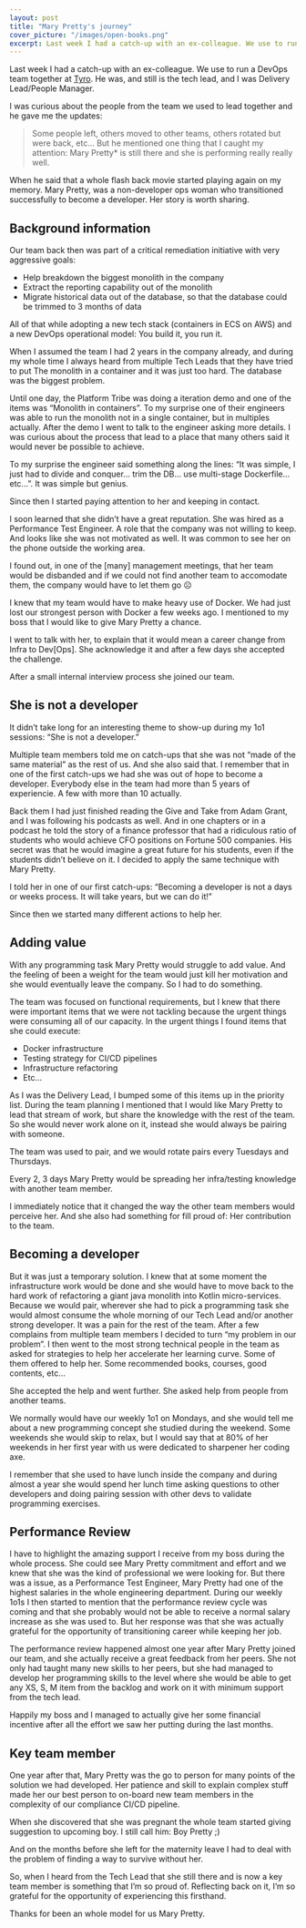 ```yaml
---
layout: post
title: "Mary Pretty's journey"
cover_picture: "/images/open-books.png"
excerpt: Last week I had a catch-up with an ex-colleague. We use to run a DevOps team together at [Tyro](http://www.tyro.com). He was, and still is the tech lead, and I was Delivery Lead/People Manager
---
```


Last week I had a catch-up with an ex-colleague. We use to run a DevOps team together at [Tyro](http://www.tyro.com). He was, and still is the tech lead, and I was Delivery Lead/People Manager.

<!-- more -->

I was curious about the people from the team we used to lead together and he gave me the updates:

> Some people left, others moved to other teams, others rotated but were back, etc...
But he mentioned one thing that I caught my attention:
> Mary Pretty* is still there and she is performing really really well.

When he said that a whole flash back movie started playing again on my memory. Mary Pretty, was a non-developer ops woman who transitioned successfully to become a developer. Her story is worth sharing.

## Background information

Our team back then was part of a critical remediation initiative with very aggressive goals:

- Help breakdown the biggest monolith in the company
- Extract the reporting capability out of the monolith
- Migrate historical data out of the database, so that the database could be trimmed to 3 months of data

All of that while adopting a new tech stack (containers in ECS on AWS) and a new DevOps operational model: You build it, you run it.

When I assumed the team I had 2 years in the company already, and during my whole time I always heard from multiple Tech Leads that they have tried to put The monolith in a container and it was just too hard. The database was the biggest problem.

Until one day, the Platform Tribe was doing a iteration demo and one of the items was “Monolith in containers”. To my surprise one of their engineers was able to run the monolith not in a single container, but in multiples actually. After the demo I went to talk to the engineer asking more details. I was curious about the process that lead to a place that many others said it would never be possible to achieve.

To my surprise the engineer said something along the lines: “It was simple, I just had to divide and conquer... trim the DB... use multi-stage Dockerfile... etc...”. It was simple but genius.

Since then I started paying attention to her and keeping in contact.

I soon learned that she didn’t have a great reputation. She was hired as a Performance Test Engineer. A role that the company was not willing to keep. And looks like she was not motivated as well. It was common to see her on the phone outside the working area.

I found out, in one of the [many] management meetings, that her team would be disbanded and if we could not find another team to accomodate them, the company would have to let them go ☹️

I knew that my team would have to make heavy use of Docker. We had just lost our strongest person with Docker a few weeks ago. I mentioned to my boss that I would like to give Mary Pretty a chance.

I went to talk with her, to explain that it would mean a career change from Infra to Dev[Ops]. She acknowledge it and after a few days she accepted the challenge.

After a small internal interview process she joined our team.

## She is not a developer

It didn’t take long for an interesting theme to show-up during my 1o1 sessions: “She is not a developer.”

Multiple team members told me on catch-ups that she was not “made of the same material” as the rest of us. And she also said that. I remember that in one of the first catch-ups we had she was out of hope to become a developer. Everybody else in the team had more than 5 years of experiencie. A few with more than 10 actually.

Back them I had just finished reading the Give and Take from Adam Grant, and I was following his podcasts as well. And in one chapters or in a podcast he told the story of a finance professor that had a ridiculous ratio of students who would achieve CFO positions on Fortune 500 companies. His secret was that he would imagine a great future for his students, even if the students didn’t believe on it. I decided to apply the same technique with Mary Pretty.

I told her in one of our first catch-ups: “Becoming a developer is not a days or weeks process. It will take years, but we can do it!”

Since then we started many different actions to help her.

## Adding value

With any programming task Mary Pretty would struggle to add value. And the feeling of been a weight for the team would just kill her motivation and she would eventually leave the company. So I had to do something.

The team was focused on functional requirements, but I knew that there were important items that we were not tackling because the urgent things were consuming all of our capacity. In the urgent things I found items that she could execute:

- Docker infrastructure
- Testing strategy for CI/CD pipelines
- Infrastructure refactoring
- Etc...

As I was the Delivery Lead, I bumped some of this items up in the priority list. During the team planning I mentioned that I would like Mary Pretty to lead that stream of work, but share the knowledge with the rest of the team. So she would never work alone on it, instead she would always be pairing with someone.

The team was used to pair, and we would rotate pairs every Tuesdays and Thursdays.

Every 2, 3 days Mary Pretty would be spreading her infra/testing knowledge with another team member.

I immediately notice that it changed the way the other team members would perceive her. And she also had something for fill proud of: Her contribution to the team.

## Becoming a developer

But it was just a temporary solution. I knew that at some moment the infrastructure work would be done and she would have to move back to the hard work of refactoring a giant java monolith into Kotlin micro-services. Because we would pair, wherever she had to pick a programming task she would almost consume the whole morning of our Tech Lead and/or another strong developer. It was a pain for the rest of the team. After a few complains from multiple team members I decided to turn “my problem in our problem”. I then went to the most strong technical people in the team as asked for strategies to help her accelerate her learning curve. Some of them offered to help her. Some recommended books, courses, good contents, etc...

She accepted the help and went further. She asked help from people from another teams.

We normally would have our weekly 1o1 on Mondays, and she would tell me about a new programming concept she studied during the weekend. Some weekends she would skip to relax, but I would say that at 80% of her weekends in her first year with us were dedicated to sharpener her coding axe.

I remember that she used to have lunch inside the company and during almost a year she would spend her lunch time asking questions to other developers and doing pairing session with other devs to validate programming exercises.

## Performance Review

I have to highlight the amazing support I receive from my boss during the whole process. She could see Mary Pretty commitment and effort and we knew that she was the kind of professional we were looking for. But there was a issue, as a Performance Test Engineer, Mary Pretty had one of the highest salaries in the whole engineering department. During our weekly 1o1s I then started to mention that the performance review cycle was coming and that she probably would not be able to receive a normal salary increase as she was used to. But her response was that she was actually grateful for the opportunity of transitioning career while keeping her job.

The performance review happened almost one year after Mary Pretty joined our team, and she actually receive a great feedback from her peers. She not only had taught many new skills to her peers, but she had managed to develop her programming skills to the level where she would be able to get any XS, S, M item from the backlog and work on it with minimum support from the tech lead.

Happily my boss and I managed to actually give her some financial incentive after all the effort we saw her putting during the last months.

## Key team member

One year after that, Mary Pretty was the go to person for many points of the solution we had developed. Her patience and skill to explain complex stuff made her our best person to on-board new team members in the complexity of our compliance CI/CD pipeline. 

When she discovered that she was pregnant the whole team started giving suggestion to upcoming boy. I still call him: Boy Pretty ;)

And on the months before she left for the maternity leave I had to deal with the problem of finding a way to survive without her.

So, when I heard from the Tech Lead that she still there and is now a key team member is something that I’m so proud of. Reflecting back on it, I’m so grateful for the opportunity of experiencing this firsthand.

Thanks for been an whole model for us Mary Pretty.